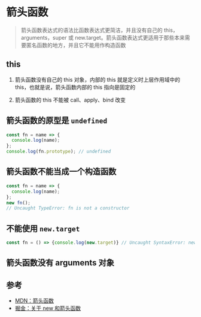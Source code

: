 # 箭头函数

> 箭头函数表达式的语法比函数表达式更简洁，并且没有自己的 this，arguments，super 或 new.target。箭头函数表达式更适用于那些本来需要匿名函数的地方，并且它不能用作构造函数

## this

1. 箭头函数没有自己的 this 对象，内部的 this 就是定义时上层作用域中的 this，也就是说，箭头函数内部的 this 指向是固定的

2. 箭头函数的 this 不能被 call、apply、bind 改变

## 箭头函数的原型是 `undefined`

```javascript
const fn = name => {
  console.log(name);
};
console.log(fn.prototype); // undefined
```

## 箭头函数不能当成一个构造函数

```javascript
const fn = name => {
  console.log(name);
};
new fn();
// Uncaught TypeError: fn is not a constructor
```

## 不能使用 `new.target`

```javascript
const fn = () => {console.log(new.target)} // Uncaught SyntaxError: new.target expression is not allowed here
```

## 箭头函数没有 arguments 对象

## 参考

- [MDN：箭头函数](https://developer.mozilla.org/zh-CN/docs/Web/JavaScript/Reference/Functions/Arrow_functions)
- [掘金：关于 new 和箭头函数](https://juejin.cn/post/6952959678800199687)
